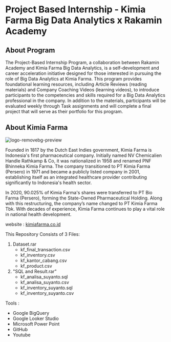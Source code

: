 # Project Based Internship - Kimia Farma Big Data Analytics x Rakamin Academy

## About Program
The Project-Based Internship Program, a collaboration between Rakamin Academy and Kimia Farma Big Data Analytics, is a self-development and career acceleration initiative designed for those interested in pursuing the role of Big Data Analytics at Kimia Farma. This program provides foundational learning resources, including Article Reviews (reading materials) and Company Coaching Videos (learning videos), to introduce participants to the competencies and skills required for a Big Data Analytics professional in the company. In addition to the materials, participants will be evaluated weekly through Task assignments and will complete a final project that will serve as their portfolio for this program.

## About Kimia Farma
![logo-removebg-preview](https://github.com/user-attachments/assets/ff0199ba-8528-4a16-b4d4-6ff76456a129)

Founded in 1817 by the Dutch East Indies government, Kimia Farma is Indonesia's first pharmaceutical company. Initially named NV Chemicalien Handle Rathkamp & Co, it was nationalized in 1958 and renamed PNF Bhinneka Kimia Farma. The company transitioned to PT Kimia Farma (Persero) in 1971 and became a publicly listed company in 2001, establishing itself as an integrated healthcare provider contributing significantly to Indonesia's health sector.

In 2020, 90.025% of Kimia Farma's shares were transferred to PT Bio Farma (Persero), forming the State-Owned Pharmaceutical Holding. Along with this restructuring, the company’s name changed to PT Kimia Farma Tbk. With decades of experience, Kimia Farma continues to play a vital role in national health development.

website : [kimiafarma.co.id](kimiafarma.co.id)



This Repository Consists of 3 Files:
1. Dataset.rar
   - kf_final_transaction.csv
   - kf_inventory.csv
   - kf_kantor_cabang.csv
   - kf_product.csv
2. "SQL and Result.rar"
    - kf_analisa_suyanto.sql
    - kf_analisa_suyanto.csv
    - kf_inventory_suyanto.sql
    - kf_inventory_suyanto.csv


Tools :
- Google BigQuery
- Google Looker Studio
- Microsoft Power Point
- GitHub
- Youtube



